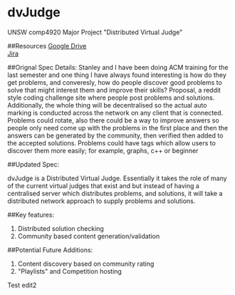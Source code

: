 # dvJudge
UNSW comp4920 Major Project "Distributed Virtual Judge"

##Resources
[Google Drive](https://drive.google.com/drive/folders/0BxD6wDvDG5hRfklTaUxrM0VNV2pqcm9sazFiNjhHQ3paSHRNN3JnODlLazU2d3B1Yjh6WDA)  
[Jira](https://dvjudge.atlassian.net/projects/DVJ/summary)


##Orignal Spec
Details: Stanley and I have been doing ACM training for the last semester and one thing I have always found interesting is how do they get problems, and converesly, how do people discover good problems to solve that might interest them and improve their skills? Proposal, a reddit style coding challenge site where people post problems and solutions. Additionally, the whole thing will be decentralised so the actual auto marking is conducted across the network on any client that is connected. Problems could rotate, also there could be a way to improve answers so people only need come up with the problems in the first place and then the answers can be generated by the community, then verified then added to the accepted solutions. Problems could have tags which allow users to discover them more easily; for example, graphs, c++ or beginner

##Updated Spec:

dvJudge is a Distributed Virtual Judge. Essentially it takes the role of many of the current virtual judges that exist and but instead of having a centralised server which distributes problems, and solutions, it will take a distributed network approach to supply problems and solutions.

##Key features:
1. Distributed solution checking
2. Community based content generation/validation


##Potential Future Additions:
1. Content discovery based on community rating
2. "Playlists" and Competition hosting

Test edit2
